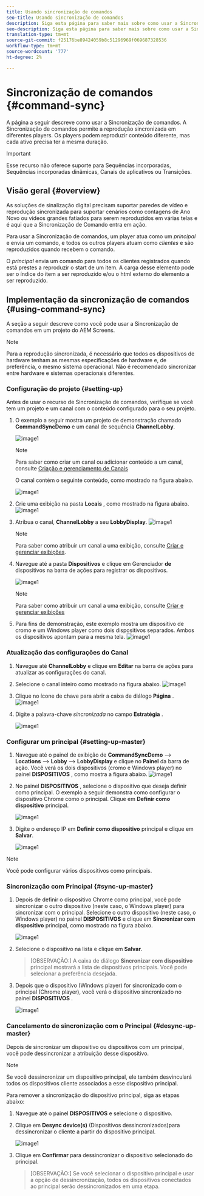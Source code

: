 ```yaml
---
title: Usando sincronização de comandos
seo-title: Usando sincronização de comandos
description: Siga esta página para saber mais sobre como usar a Sincronização de comandos.
seo-description: Siga esta página para saber mais sobre como usar a Sincronização de comandos.
translation-type: tm+mt
source-git-commit: f25176be89424059b8c51296969f069687328536
workflow-type: tm+mt
source-wordcount: '777'
ht-degree: 2%

---
```



# Sincronização de comandos {#command-sync}

A página a seguir descreve como usar a Sincronização de comandos. A Sincronização de comandos permite a reprodução sincronizada em diferentes players. Os players podem reproduzir conteúdo diferente, mas cada ativo precisa ter a mesma duração.

>[!IMPORTANT]
>
>Esse recurso não oferece suporte para Sequências incorporadas, Sequências incorporadas dinâmicas, Canais de aplicativos ou Transições.

## Visão geral {#overview}

As soluções de sinalização digital precisam suportar paredes de vídeo e reprodução sincronizada para suportar cenários como contagens de Ano Novo ou vídeos grandes fatiados para serem reproduzidos em várias telas e é aqui que a Sincronização de Comando entra em ação.

Para usar a Sincronização de comandos, um player atua como um *principal* e envia um comando, e todos os outros players atuam como *clientes* e são reproduzidos quando recebem o comando.

O *principal* envia um comando para todos os clientes registrados quando está prestes a reproduzir o start de um item. A carga desse elemento pode ser o índice do item a ser reproduzido e/ou o html externo do elemento a ser reproduzido.

## Implementação da sincronização de comandos {#using-command-sync}

A seção a seguir descreve como você pode usar a Sincronização de comandos em um projeto do AEM Screens.

>[!NOTE]
>
>Para a reprodução sincronizada, é necessário que todos os dispositivos de hardware tenham as mesmas especificações de hardware e, de preferência, o mesmo sistema operacional. Não é recomendado sincronizar entre hardware e sistemas operacionais diferentes.

### Configuração do projeto {#setting-up}

Antes de usar o recurso de Sincronização de comandos, verifique se você tem um projeto e um canal com o conteúdo configurado para o seu projeto.

1. O exemplo a seguir mostra um projeto de demonstração chamado **CommandSyncDemo** e um canal de sequência **ChannelLobby**.

   ![image1](assets/command-sync/command-sync1-1.png)

   >[!NOTE]
   >
   >Para saber como criar um canal ou adicionar conteúdo a um canal, consulte [Criação e gerenciamento de Canais](/help/user-guide/managing-channels.md)

   O canal contém o seguinte conteúdo, como mostrado na figura abaixo.

   ![image1](assets/command-sync/command-sync2-1.png)

1. Crie uma exibição na pasta **Locais** , como mostrado na figura abaixo.
   ![image1](assets/command-sync/command-sync3-1.png)

1. Atribua o canal, **ChannelLobby** a seu **LobbyDisplay**.
   ![image1](assets/command-sync/command-sync4-1.png)

   >[!NOTE]
   >
   >Para saber como atribuir um canal a uma exibição, consulte [Criar e gerenciar exibições](/help/user-guide/managing-displays.md).

1. Navegue até a pasta **Dispositivos** e clique em Gerenciador **de** dispositivos na barra de ações para registrar os dispositivos.

   ![image1](assets/command-sync5.png)

   >[!NOTE]
   >
   >Para saber como atribuir um canal a uma exibição, consulte [Criar e gerenciar exibições](/help/user-guide/managing-displays.md)

1. Para fins de demonstração, este exemplo mostra um dispositivo de cromo e um Windows player como dois dispositivos separados. Ambos os dispositivos apontam para a mesma tela.
   ![image1](assets/command-sync6.png)

### Atualização das configurações do Canal

1. Navegue até **ChannelLobby** e clique em **Editar** na barra de ações para atualizar as configurações do canal.

1. Selecione o canal inteiro como mostrado na figura abaixo.
   ![image1](assets/command-sync/command-sync7-1.png)

1. Clique no ícone de chave para abrir a caixa de diálogo **Página** .
   ![image1](assets/command-sync/command-sync8-1.png)

1. Digite a palavra-chave *sincronizada* no campo **Estratégia** .

   ![image1](assets/command-sync/command-sync9-1.png)


### Configurar um principal {#setting-up-master}

1. Navegue até o painel de exibição de **CommandSyncDemo** —> **Locations** —> **Lobby** —> **LobbyDisplay** e clique no **Painel** da barra de ação.
Você verá os dois dispositivos (cromo e Windows player) no painel **DISPOSITIVOS** , como mostra a figura abaixo.
   ![image1](assets/command-sync/command-sync10-1.png)

1. No painel **DISPOSITIVOS** , selecione o dispositivo que deseja definir como principal. O exemplo a seguir demonstra como configurar o dispositivo Chrome como o principal. Clique em **Definir como dispositivo** principal.

   ![image1](assets/command-sync/command-sync11-1.png)

1. Digite o endereço IP em **Definir como dispositivo** principal e clique em **Salvar**.

   ![image1](assets/command-sync/command-sync12-1.png)

>[!NOTE]
>
>Você pode configurar vários dispositivos como principais.

### Sincronização com Principal {#sync-up-master}

1. Depois de definir o dispositivo Chrome como principal, você pode sincronizar o outro dispositivo (neste caso, o Windows player) para sincronizar com o principal.
Selecione o outro dispositivo (neste caso, o Windows player) no painel **DISPOSITIVOS** e clique em **Sincronizar com dispositivo** principal, como mostrado na figura abaixo.

   ![image1](assets/command-sync/command-sync13-1.png)

1. Selecione o dispositivo na lista e clique em **Salvar**.

   >[OBSERVAÇÃO:]
   > A caixa de diálogo **Sincronizar com dispositivo** principal mostrará a lista de dispositivos principais. Você pode selecionar a preferência desejada.

1. Depois que o dispositivo (Windows player) for sincronizado com o principal (Chrome player), você verá o dispositivo sincronizado no painel **DISPOSITIVOS** .

   ![image1](assets/command-sync/command-sync14-1.png)

### Cancelamento de sincronização com o Principal {#desync-up-master}

Depois de sincronizar um dispositivo ou dispositivos com um principal, você pode dessincronizar a atribuição desse dispositivo.

>[!NOTE]
>
>Se você dessincronizar um dispositivo principal, ele também desvinculará todos os dispositivos cliente associados a esse dispositivo principal.

Para remover a sincronização do dispositivo principal, siga as etapas abaixo:

1. Navegue até o painel **DISPOSITIVOS** e selecione o dispositivo.

1. Clique em **Desync device(s)** (Dispositivos dessincronizados)para dessincronizar o cliente a partir do dispositivo principal.

   ![image1](assets/command-sync/command-sync15-1.png)

1. Clique em **Confirmar** para dessincronizar o dispositivo selecionado do principal.

   >[OBSERVAÇÃO:]
   > Se você selecionar o dispositivo principal e usar a opção de dessincronização, todos os dispositivos conectados ao principal serão dessincronizados em uma etapa.
